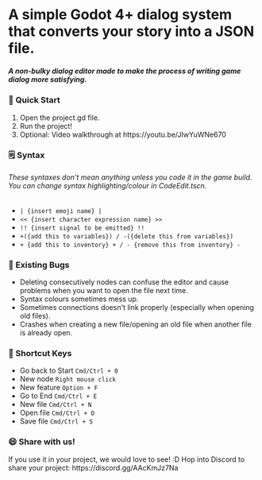 <h1>A simple Godot 4+ dialog system that converts your story into a JSON file.</h1>
<h5>A non-bulky dialog editor made to make the process of writing game dialog more satisfying.</h5>


<h3>👋 Quick Start</h3>
<ol>
  <li>Open the project.gd file.</li>
  <li>Run the project!</li>
  <li>Optional: Video walkthrough at https://youtu.be/JIwYuWNe670</li>
</ol>

<h3>🗒️ Syntax</h3>
<h6>These syntaxes don't mean anything unless you code it in the game build. You can change syntax highlighting/colour in CodeEdit.tscn.</h6>
<ul>
  <li><code>| {insert emoji name} |</code></li>
  <li><code><< {insert character expression name} >></code></li>
  <li><code>!! {insert signal to be emitted} !!</code></li>
  <li><code>+({add this to variables}) / -({delete this from variables})</code></li>
  <li><code>+ {add this to inventory} + / - {remove this from inventory} -</code></li>
</ul>

<h3>🐛 Existing Bugs</h3>
<ul>
  <li>Deleting consecutively nodes can confuse the editor and cause problems when you want to open the file next time.</li>
  <li>Syntax colours sometimes mess up.</li>
  <li>Sometimes connections doesn't link properly (especially when opening old files).</li>
  <li>Crashes when creating a new file/opening an old file when another file is already open.</li>
</ul>

<h3>🔑 Shortcut Keys</h3>
<ul>
  <li>Go back to Start <code>Cmd/Ctrl + 0</code></li>
  <li>New node <code>Right mouse click</code></li>
  <li>New feature <code>Option + F</code></li>
  <li>Go to End <code>Cmd/Ctrl + E</code></li>
   <li>New file <code>Cmd/Ctrl + N</code></li>
   <li>Open file <code>Cmd/Ctrl + O</code></li>
   <li>Save file <code>Cmd/Ctrl + S</code></li>
</ul>

<h3>😄 Share with us!</h3>
If you use it in your project, we would love to see! :D
Hop into Discord to share your project: https://discord.gg/AAcKmJz7Na
